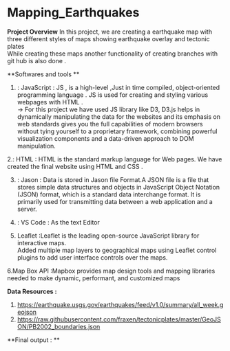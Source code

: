 # Mapping_Earthquakes

**Project Overview**
In this project, we are creating a earthquake map with three different styles of maps  showing earthquake overlay and tectonic plates <BR>
While creating these maps another functionality of creating branches with git hub is also done .
 

**Softwares and tools **

1. : JavaScript : JS , is a high-level ,Just in time compiled, object-oriented programming language . JS is used for  creating and styling various webpages with HTML .<BR>
 -> For this project we have used  JS library like D3, D3.js helps in dynamically manipulating the data for the websites and its emphasis on web standards gives you the full capabilities of modern browsers without tying yourself to a proprietary framework, combining powerful visualization components and a data-driven approach to DOM manipulation. <BR>
  
2.: HTML : HTML is the standard markup language for Web pages. We have created the final website using HTML and CSS .<BR>

3. : Jason : Data is stored in Jason file Format.A JSON file is a file that stores simple data structures and objects in JavaScript Object Notation (JSON) format, which is a standard data interchange format. It is primarily used for transmitting data between a web application and a server. <DR>

4. : VS Code : As the text Editor <DR>

5. Leaflet :Leaflet is the leading open-source JavaScript library for interactive maps.<BR>
Added multiple map layers to geographical maps using Leaflet control plugins to add user interface controls over the maps.

6.Map Box API :Mapbox provides  map design tools and mapping libraries needed to make dynamic, performant, and customized maps 
           
**Data Resources :**

1. https://earthquake.usgs.gov/earthquakes/feed/v1.0/summary/all_week.geojson
2. https://raw.githubusercontent.com/fraxen/tectonicplates/master/GeoJSON/PB2002_boundaries.json



**Final output : **
